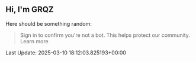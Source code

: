 ## Hi, I'm GRQZ
Here should be something random:  
> Sign in to confirm you're not a bot. This helps protect our community. Learn more


Last Update: 2025-03-10 18:12:03.825193+00:00
